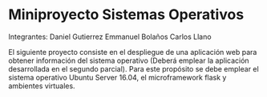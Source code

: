 # Miniproyecto Sistemas Operativos

Integrantes:
Daniel Gutierrez
Emmanuel Bolaños
Carlos Llano

El siguiente proyecto consiste en el despliegue de una aplicación web para obtener información del sistema operativo (Deberá emplear la aplicación desarrollada en el segundo parcial). Para este propósito se debe emplear el sistema operativo Ubuntu Server 16.04, el microframework flask y ambientes virtuales.

